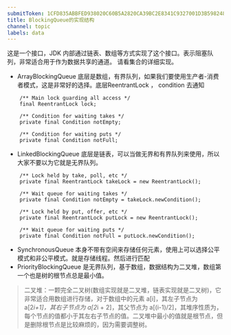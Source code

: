 ```yaml
---
submitToken: 1CFD835ABBFED938020C60B5A2820CA39BC2E8341C9327001D3B59824872EBA2
title: BlockingQueue的实现结构
channel: topic
labels: data
---
```


这是一个接口，JDK 内部通过链表、数组等方式实现了这个接口。表示阻塞队列，非常适合用于作为数据共享的通道。
请看集合的详细实现。

- ArrayBlockingQueue 底层是数组，有界队列，如果我们要使用生产者-消费者模式，这是非常好的选择。底层ReentrantLock ， condition 去通知

```
    /** Main lock guarding all access */
    final ReentrantLock lock;

    /** Condition for waiting takes */
    private final Condition notEmpty;

    /** Condition for waiting puts */
    private final Condition notFull;
  ```

- LinkedBlockingQueue 底层是链表，可以当做无界和有界队列来使用，所以大家不要以为它就是无界队列。
```
    /** Lock held by take, poll, etc */
    private final ReentrantLock takeLock = new ReentrantLock();

    /** Wait queue for waiting takes */
    private final Condition notEmpty = takeLock.newCondition();

    /** Lock held by put, offer, etc */
    private final ReentrantLock putLock = new ReentrantLock();

    /** Wait queue for waiting puts */
    private final Condition notFull = putLock.newCondition();
```
- SynchronousQueue 本身不带有空间来存储任何元素，使用上可以选择公平模式和非公平模式。就是存储线程。然后进行匹配
- PriorityBlockingQueue 是无界队列，基于数组，数据结构为二叉堆，数组第一个也是树的根节点总是最小值。

> 二叉堆：一颗完全二叉树(数组实现就是二叉堆，链表实现就是二叉树)，它非常适合用数组进行存储，对于数组中的元素 a[i]，其左子节点为 a[2*i+1]，其右子节点为 a[2*i + 2]，其父节点为 a[(i-1)/2]，其堆序性质为，每个节点的值都小于其左右子节点的值。二叉堆中最小的值就是根节点，但是删除根节点是比较麻烦的，因为需要调整树。

